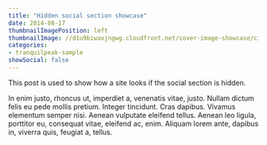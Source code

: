 ```yaml
---
title: "Hidden social section showcase"
date: 2014-08-17
thumbnailImagePosition: left
thumbnailImage: //d1u9biwaxjngwg.cloudfront.net/cover-image-showcase/city-750.jpg
categories:
- tranquilpeak-sample
showSocial: false
---
```


This post is used to show how a site looks if the social section is hidden.
<!--more-->

In enim justo, rhoncus ut, imperdiet a, venenatis vitae, justo. Nullam dictum felis eu pede mollis pretium. Integer tincidunt. Cras dapibus. Vivamus elementum semper nisi. Aenean vulputate eleifend tellus. Aenean leo ligula, porttitor eu, consequat vitae, eleifend ac, enim. Aliquam lorem ante, dapibus in, viverra quis, feugiat a, tellus.
